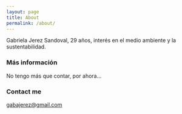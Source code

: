 ```yaml
---
layout: page
title: About
permalink: /about/
---
```


Gabriela Jerez Sandoval, 29 años, interés en el medio ambiente y la sustentabilidad.

### Más información

No tengo más que contar, por ahora...

### Contact me

[gabajerez@gmail.com](mailto:gabajerez@gmail.com)
